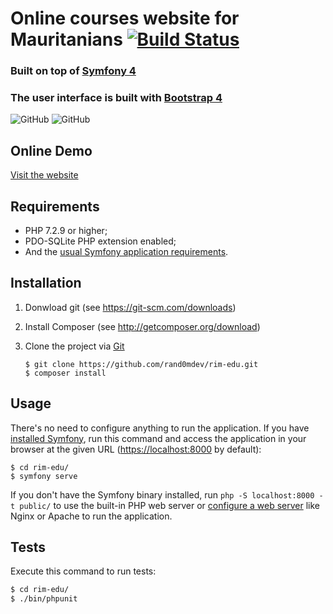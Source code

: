 # Online courses website for Mauritanians [![Build Status](https://travis-ci.com/rand0mdev/rim-edu.svg?token=PJbraSespqsJKtHsBMT2&branch=master)](https://travis-ci.com/rand0mdev/rim-edu)

### Built on top of [Symfony 4][1]
### The user interface is built with [Bootstrap 4][2]

![GitHub](https://raw.githubusercontent.com/rand0mdev/rim-edu/master/docs/images/home-screenshot_ar.png)
![GitHub](https://raw.githubusercontent.com/rand0mdev/rim-edu/master/docs/images/home-screenshot_fr.png)

Online Demo
-----------
[Visit the website][7]

Requirements
------------

- PHP 7.2.9 or higher;
- PDO-SQLite PHP extension enabled;
- And the [usual Symfony application requirements][3].

Installation
------------

1. Donwload git (see https://git-scm.com/downloads)
2. Install Composer (see http://getcomposer.org/download)

2. Clone the project via [Git][4]

   ```
   $ git clone https://github.com/rand0mdev/rim-edu.git
   $ composer install
   ```
   
Usage
-----
There's no need to configure anything to run the application. If you have
[installed Symfony][5], run this command and access the application in your
browser at the given URL (<https://localhost:8000> by default):
   ```
   $ cd rim-edu/
   $ symfony serve
   ```
If you don't have the Symfony binary installed, run `php -S localhost:8000 -t public/`
to use the built-in PHP web server or [configure a web server][6] like Nginx or
Apache to run the application.

Tests
-----

Execute this command to run tests:

```bash
$ cd rim-edu/
$ ./bin/phpunit
```

[1]: https://symfony.com/
[2]: https://getbootstrap.com
[3]: https://symfony.com/doc/current/reference/requirements.html
[4]: https://git-scm.com/docs/git-clone
[5]: https://symfony.com/download
[6]: https://symfony.com/doc/current/cookbook/configuration/web_server_configuration.html
[7]: http://rim-edu.herokuapp.com
